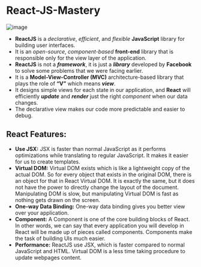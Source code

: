 # React-JS-Mastery
![image](https://github.com/kinshuk-code-1729/React-JS-Mastery/assets/90320839/2fa3adf8-e8bd-4f2f-a0d7-0a794d5b007f)


- **ReactJS** is a _declarative_, _efficient_, and _flexible_ **JavaScript** library for building user interfaces.
- It is an _open-source_, _component-based_ **front-end** library that is responsible only for the view layer of the application.
- **ReactJS** is not a **_framework_**, it is just a **_library_** developed by **Facebook** to solve some problems that we were facing earlier.
- It is a **Model-View-Controller (MVC)** architecture-based library that plays the role of **“V”** which means _**view**_.
- It designs simple views for each state in our application, and **React** will efficiently **_update_** and **_render_** just the right _component_ when our data changes.
- The declarative view makes our code more predictable and easier to debug.

## React Features:
- **Use JSX:** JSX is faster than normal JavaScript as it performs optimizations while translating to regular JavaScript. It makes it easier for us to create templates.
- **Virtual DOM:** Virtual DOM exists which is like a lightweight copy of the actual DOM. So for every object that exists in the original DOM, there is an object for that in React Virtual DOM. It is exactly the same, but it does not have the power to directly change the layout of the document. Manipulating DOM is slow, but manipulating Virtual DOM is fast as nothing gets drawn on the screen.
- **One-way Data Binding:** One-way data binding gives you better view over your application.
- **Component:** A Component is one of the core building blocks of React. In other words, we can say that every application you will develop in React will be made up of pieces called components. Components make the task of building UIs much easier.
- **Performance:** ReactJS use JSX, which is faster compared to normal JavaScript and HTML. Virtual DOM is a less time taking procedure to update webpages content.
